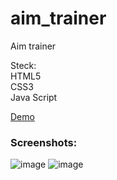 # aim_trainer
Aim trainer

Steck: <br>
HTML5 <br>
CSS3 <br>
Java Script

<a href="https://deniskrav4enko.github.io/aim_trainer/">Demo</a>

<h3>Screenshots:</h3>

![image](https://user-images.githubusercontent.com/70015959/192153811-8e2f34b7-17eb-4e13-b29e-38907f7e6906.png)
![image](https://user-images.githubusercontent.com/70015959/192153824-21273881-9453-43ea-8234-9b98c95e301f.png)




